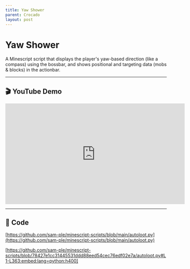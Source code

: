 ```yaml
---
title: Yaw Shower
parent: Crocado
layout: post
---
```


# Yaw Shower

A Minescript script that displays the player's yaw-based direction (like a compass) using the bossbar, and shows positional and targeting data (mobs & blocks) in the actionbar.

---

## 🎬 YouTube Demo

<iframe width="560" height="315" src="https://www.youtube.com/embed/w60aoGihbX8?si=vAyTX6HieyDA_f4u&amp;start=252" title="YouTube video player" frameborder="0" allow="accelerometer; autoplay; clipboard-write; encrypted-media; gyroscope; picture-in-picture; web-share" referrerpolicy="strict-origin-when-cross-origin" allowfullscreen></iframe>

---

## 🧩 Code

[https://github.com/sam-ple/minescript-scripts/blob/main/autoloot.py](https://github.com/sam-ple/minescript-scripts/blob/main/autoloot.py)

[https://github.com/sam-ple/minescript-scripts/blob/78427e1cc31445531ddd88eed54cec76edf02e7a/autoloot.py#L1-L363:embed:lang=python:h400]

